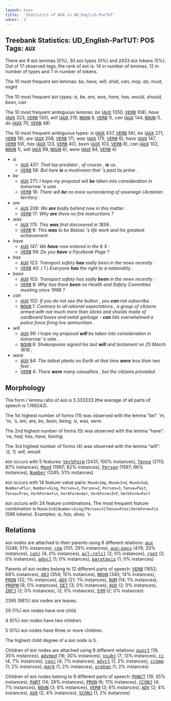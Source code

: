 ```yaml
---
layout: base
title:  'Statistics of AUX in UD_English-ParTUT'
udver: '2'
---
```


## Treebank Statistics: UD_English-ParTUT: POS Tags: `AUX`

There are 9 `AUX` lemmas (0%), 30 `AUX` types (0%) and 2433 `AUX` tokens (5%).
Out of 17 observed tags, the rank of `AUX` is: 14 in number of lemmas, 12 in number of types and 7 in number of tokens.

The 10 most frequent `AUX` lemmas: <em>be, have, will, shall, can, may, do, must, might</em>

The 10 most frequent `AUX` types:  <em>is, be, are, was, have, has, would, should, been, can</em>

The 10 most frequent ambiguous lemmas: <em>be</em> (<tt><a href="en_partut-pos-AUX.html">AUX</a></tt> 1350, <tt><a href="en_partut-pos-VERB.html">VERB</a></tt> 108), <em>have</em> (<tt><a href="en_partut-pos-AUX.html">AUX</a></tt> 323, <tt><a href="en_partut-pos-VERB.html">VERB</a></tt> 130), <em>will</em> (<tt><a href="en_partut-pos-AUX.html">AUX</a></tt> 219, <tt><a href="en_partut-pos-NOUN.html">NOUN</a></tt> 8, <tt><a href="en_partut-pos-VERB.html">VERB</a></tt> 1), <em>can</em> (<tt><a href="en_partut-pos-AUX.html">AUX</a></tt> 144, <tt><a href="en_partut-pos-NOUN.html">NOUN</a></tt> 1), <em>do</em> (<tt><a href="en_partut-pos-AUX.html">AUX</a></tt> 70, <tt><a href="en_partut-pos-VERB.html">VERB</a></tt> 48)

The 10 most frequent ambiguous types:  <em>is</em> (<tt><a href="en_partut-pos-AUX.html">AUX</a></tt> 437, <tt><a href="en_partut-pos-VERB.html">VERB</a></tt> 56), <em>be</em> (<tt><a href="en_partut-pos-AUX.html">AUX</a></tt> 271, <tt><a href="en_partut-pos-VERB.html">VERB</a></tt> 16), <em>are</em> (<tt><a href="en_partut-pos-AUX.html">AUX</a></tt> 208, <tt><a href="en_partut-pos-VERB.html">VERB</a></tt> 17), <em>was</em> (<tt><a href="en_partut-pos-AUX.html">AUX</a></tt> 175, <tt><a href="en_partut-pos-VERB.html">VERB</a></tt> 6), <em>have</em> (<tt><a href="en_partut-pos-AUX.html">AUX</a></tt> 147, <tt><a href="en_partut-pos-VERB.html">VERB</a></tt> 59), <em>has</em> (<tt><a href="en_partut-pos-AUX.html">AUX</a></tt> 123, <tt><a href="en_partut-pos-VERB.html">VERB</a></tt> 40), <em>been</em> (<tt><a href="en_partut-pos-AUX.html">AUX</a></tt> 103, <tt><a href="en_partut-pos-VERB.html">VERB</a></tt> 8), <em>can</em> (<tt><a href="en_partut-pos-AUX.html">AUX</a></tt> 102, <tt><a href="en_partut-pos-NOUN.html">NOUN</a></tt> 1), <em>will</em> (<tt><a href="en_partut-pos-AUX.html">AUX</a></tt> 99, <tt><a href="en_partut-pos-NOUN.html">NOUN</a></tt> 6), <em>were</em> (<tt><a href="en_partut-pos-AUX.html">AUX</a></tt> 84, <tt><a href="en_partut-pos-VERB.html">VERB</a></tt> 4)


* <em>is</em>
  * <tt><a href="en_partut-pos-AUX.html">AUX</a></tt> 437: <em>That top predator , of course , <b>is</b> us .</em>
  * <tt><a href="en_partut-pos-VERB.html">VERB</a></tt> 56: <em>But here <b>is</b> a mushroom that 's past its prime .</em>
* <em>be</em>
  * <tt><a href="en_partut-pos-AUX.html">AUX</a></tt> 271: <em>I hope my proposal will <b>be</b> taken into consideration in tomorrow 's vote .</em>
  * <tt><a href="en_partut-pos-VERB.html">VERB</a></tt> 16: <em>There will <b>be</b> no more surrendering of sovereign Ukrainian territory .</em>
* <em>are</em>
  * <tt><a href="en_partut-pos-AUX.html">AUX</a></tt> 208: <em>We <b>are</b> badly behind now in this matter .</em>
  * <tt><a href="en_partut-pos-VERB.html">VERB</a></tt> 17: <em>Why <b>are</b> there no fire instructions ?</em>
* <em>was</em>
  * <tt><a href="en_partut-pos-AUX.html">AUX</a></tt> 175: <em>This <b>was</b> first discovered in 1859 .</em>
  * <tt><a href="en_partut-pos-VERB.html">VERB</a></tt> 6: <em>This <b>was</b> to be Balzac 's life work and his greatest achievement .</em>
* <em>have</em>
  * <tt><a href="en_partut-pos-AUX.html">AUX</a></tt> 147: <em>We <b>have</b> now entered in the 6 X :</em>
  * <tt><a href="en_partut-pos-VERB.html">VERB</a></tt> 59: <em>Do you <b>have</b> a Facebook Page ?</em>
* <em>has</em>
  * <tt><a href="en_partut-pos-AUX.html">AUX</a></tt> 123: <em>Transport safety <b>has</b> sadly been in the news recently :</em>
  * <tt><a href="en_partut-pos-VERB.html">VERB</a></tt> 40: <em>( 1 ) Everyone <b>has</b> the right to a nationality .</em>
* <em>been</em>
  * <tt><a href="en_partut-pos-AUX.html">AUX</a></tt> 103: <em>Transport safety has sadly <b>been</b> in the news recently :</em>
  * <tt><a href="en_partut-pos-VERB.html">VERB</a></tt> 8: <em>Why has there <b>been</b> no Health and Safety Committee meeting since 1998 ?</em>
* <em>can</em>
  * <tt><a href="en_partut-pos-AUX.html">AUX</a></tt> 102: <em>If you do not see the button , you <b>can</b> not subscribe .</em>
  * <tt><a href="en_partut-pos-NOUN.html">NOUN</a></tt> 1: <em>Contrary to all rational expectations , a group of citizens armed with not much more than sticks and shields made of cardboard boxes and metal garbage - <b>can</b> lids overwhelmed a police force firing live ammunition .</em>
* <em>will</em>
  * <tt><a href="en_partut-pos-AUX.html">AUX</a></tt> 99: <em>I hope my proposal <b>will</b> be taken into consideration in tomorrow 's vote .</em>
  * <tt><a href="en_partut-pos-NOUN.html">NOUN</a></tt> 6: <em>Shakespeare signed his last <b>will</b> and testament on 25 March 1616 ;</em>
* <em>were</em>
  * <tt><a href="en_partut-pos-AUX.html">AUX</a></tt> 84: <em>The tallest plants on Earth at that time <b>were</b> less than two feet .</em>
  * <tt><a href="en_partut-pos-VERB.html">VERB</a></tt> 4: <em>There <b>were</b> many casualties , but the citizens prevailed .</em>

## Morphology

The form / lemma ratio of `AUX` is 3.333333 (the average of all parts of speech is 1.199242).

The 1st highest number of forms (11) was observed with the lemma “be”: <em>'m, 're, 's, am, are, be, been, being, is, was, were</em>.

The 2nd highest number of forms (5) was observed with the lemma “have”: <em>'ve, had, has, have, having</em>.

The 3rd highest number of forms (4) was observed with the lemma “will”: <em>'d, 'll, will, would</em>.

`AUX` occurs with 5 features: <tt><a href="en_partut-feat-VerbForm.html">VerbForm</a></tt> (2431; 100% instances), <tt><a href="en_partut-feat-Tense.html">Tense</a></tt> (2113; 87% instances), <tt><a href="en_partut-feat-Mood.html">Mood</a></tt> (1997; 82% instances), <tt><a href="en_partut-feat-Person.html">Person</a></tt> (1597; 66% instances), <tt><a href="en_partut-feat-Number.html">Number</a></tt> (1245; 51% instances)

`AUX` occurs with 14 feature-value pairs: `Mood=Imp`, `Mood=Ind`, `Mood=Sub`, `Number=Plur`, `Number=Sing`, `Person=1`, `Person=2`, `Person=3`, `Tense=Past`, `Tense=Pres`, `VerbForm=Fin`, `VerbForm=Ger`, `VerbForm=Inf`, `VerbForm=Part`

`AUX` occurs with 24 feature combinations.
The most frequent feature combination is `Mood=Ind|Number=Sing|Person=3|Tense=Pres|VerbForm=Fin` (596 tokens).
Examples: <em>is, has, does, 's</em>


## Relations

`AUX` nodes are attached to their parents using 8 different relations: <tt><a href="en_partut-dep-aux.html">aux</a></tt> (1246; 51% instances), <tt><a href="en_partut-dep-cop.html">cop</a></tt> (701; 29% instances), <tt><a href="en_partut-dep-aux-pass.html">aux:pass</a></tt> (476; 20% instances), <tt><a href="en_partut-dep-conj.html">conj</a></tt> (4; 0% instances), <tt><a href="en_partut-dep-acl-relcl.html">acl:relcl</a></tt> (2; 0% instances), <tt><a href="en_partut-dep-root.html">root</a></tt> (2; 0% instances), <tt><a href="en_partut-dep-advcl.html">advcl</a></tt> (1; 0% instances), <tt><a href="en_partut-dep-parataxis.html">parataxis</a></tt> (1; 0% instances)

Parents of `AUX` nodes belong to 12 different parts of speech: <tt><a href="en_partut-pos-VERB.html">VERB</a></tt> (1652; 68% instances), <tt><a href="en_partut-pos-ADJ.html">ADJ</a></tt> (354; 15% instances), <tt><a href="en_partut-pos-NOUN.html">NOUN</a></tt> (340; 14% instances), <tt><a href="en_partut-pos-PRON.html">PRON</a></tt> (32; 1% instances), <tt><a href="en_partut-pos-ADV.html">ADV</a></tt> (21; 1% instances), <tt><a href="en_partut-pos-NUM.html">NUM</a></tt> (14; 1% instances), <tt><a href="en_partut-pos-PROPN.html">PROPN</a></tt> (9; 0% instances), <tt><a href="en_partut-pos-DET.html">DET</a></tt> (3; 0% instances), <tt><a href="en_partut-pos-AUX.html">AUX</a></tt> (2; 0% instances), <tt><a href="en_partut-pos-INTJ.html">INTJ</a></tt> (2; 0% instances),  (2; 0% instances), <tt><a href="en_partut-pos-SYM.html">SYM</a></tt> (2; 0% instances)

2395 (98%) `AUX` nodes are leaves.

29 (1%) `AUX` nodes have one child.

4 (0%) `AUX` nodes have two children.

5 (0%) `AUX` nodes have three or more children.

The highest child degree of a `AUX` node is 5.

Children of `AUX` nodes are attached using 9 different relations: <tt><a href="en_partut-dep-punct.html">punct</a></tt> (19; 35% instances), <tt><a href="en_partut-dep-advmod.html">advmod</a></tt> (16; 30% instances), <tt><a href="en_partut-dep-nsubj.html">nsubj</a></tt> (7; 13% instances), <tt><a href="en_partut-dep-cc.html">cc</a></tt> (4; 7% instances), <tt><a href="en_partut-dep-conj.html">conj</a></tt> (4; 7% instances), <tt><a href="en_partut-dep-advcl.html">advcl</a></tt> (1; 2% instances), <tt><a href="en_partut-dep-ccomp.html">ccomp</a></tt> (1; 2% instances), <tt><a href="en_partut-dep-mark.html">mark</a></tt> (1; 2% instances), <tt><a href="en_partut-dep-orphan.html">orphan</a></tt> (1; 2% instances)

Children of `AUX` nodes belong to 9 different parts of speech: <tt><a href="en_partut-pos-PUNCT.html">PUNCT</a></tt> (19; 35% instances), <tt><a href="en_partut-pos-PART.html">PART</a></tt> (14; 26% instances), <tt><a href="en_partut-pos-PRON.html">PRON</a></tt> (6; 11% instances), <tt><a href="en_partut-pos-CCONJ.html">CCONJ</a></tt> (4; 7% instances), <tt><a href="en_partut-pos-NOUN.html">NOUN</a></tt> (3; 6% instances), <tt><a href="en_partut-pos-VERB.html">VERB</a></tt> (3; 6% instances), <tt><a href="en_partut-pos-ADV.html">ADV</a></tt> (2; 4% instances), <tt><a href="en_partut-pos-AUX.html">AUX</a></tt> (2; 4% instances), <tt><a href="en_partut-pos-SCONJ.html">SCONJ</a></tt> (1; 2% instances)

